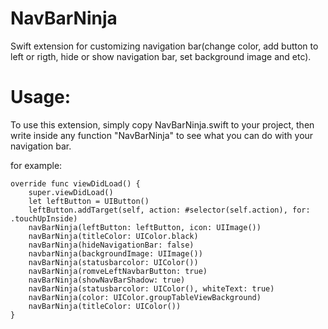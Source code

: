 # NavBarNinja
Swift extension for customizing navigation bar(change color, add button to left or rigth, hide or show navigation bar, set background image and etc).


# Usage:
To use this extension, simply copy NavBarNinja.swift to your project, then write inside any function "NavBarNinja" to see what you can do with your navigation bar.

for example:

    override func viewDidLoad() {
        super.viewDidLoad()
        let leftButton = UIButton()
        leftButton.addTarget(self, action: #selector(self.action), for: .touchUpInside)
        navBarNinja(leftButton: leftButton, icon: UIImage())
        navBarNinja(titleColor: UIColor.black)
        navBarNinja(hideNavigationBar: false)
        navbarNinja(backgroundImage: UIImage())
        navBarNinja(statusbarcolor: UIColor())
        navBarNinja(romveLeftNavbarButton: true)
        navBarNinja(showNavBarShadow: true)
        navBarNinja(statusbarcolor: UIColor(), whiteText: true)
        navBarNinja(color: UIColor.groupTableViewBackground)
        navBarNinja(titleColor: UIColor())
    }
